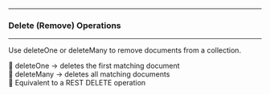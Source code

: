 <br>

---
### Delete (Remove) Operations
---

Use <span class="emphasis">deleteOne</span> or <span class="emphasis">deleteMany</span> to remove documents from a collection.

<div class="fullWidthBullet">

🔹 <span class="codeSnip">deleteOne</span> → deletes the first matching document  
🔹 <span class="codeSnip">deleteMany</span> → deletes all matching documents  
🔹 Equivalent to a REST <span class="emphasis">DELETE</span> operation  

</div>
